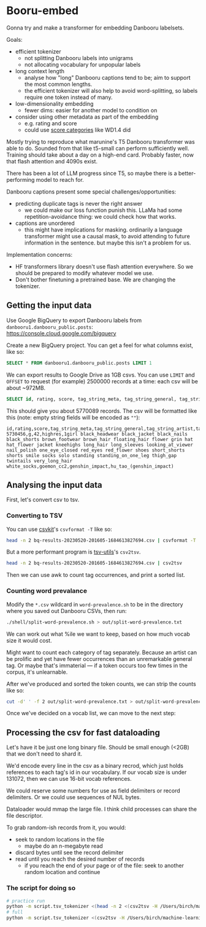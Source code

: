 # Booru-embed

Gonna try and make a transformer for embedding Danbooru labelsets.

Goals:

- efficient tokenizer
  - not splitting Danbooru labels into unigrams
  - not allocating vocabulary for unpopular labels
- long context length
  - analyse how "long" Danbooru captions tend to be; aim to support the most common lengths.
  - the efficient tokenizer will also help to avoid word-splitting, so labels require one token instead of many.
- low-dimensionality embedding
  - fewer dims: easier for another model to condition on
- consider using other metadata as part of the embedding
  - e.g. rating and score
  - could use [score categories](https://gist.github.com/harubaru/8581e780a1cf61352a739f2ec2eef09b?permalink_comment_id=4422511#prompting) like WD1.4 did

Mostly trying to reproduce what marunine's T5 Danbooru transformer was able to do. Sounded from that like t5-small can perform sufficiently well. Training should take about a day on a high-end card. Probably faster, now that flash attention and 4090s exist.

There has been a lot of LLM progress since T5, so maybe there is a better-performing model to reach for.

Danbooru captions present some special challenges/opportunities:

- predicting duplicate tags is never the right answer
  - we could make our loss function punish this. LLaMa had some repetition-avoidance thing: we could check how that works.
- captions are unordered
  - this might have implications for masking. ordinarily a language transformer might use a causal mask, to avoid attending to future information in the sentence. but maybe this isn't a problem for us.

Implementation concerns:

- HF transformers library doesn't use flash attention everywhere. So we should be prepared to modify whatever model we use.
- Don't bother finetuning a pretrained base. We are changing the tokenizer.

## Getting the input data

Use Google BigQuery to export Danbooru labels from `danbooru1.danbooru_public.posts`:  
https://console.cloud.google.com/bigquery

Create a new BigQuery project. You can get a feel for what columns exist, like so:

```sql
SELECT * FROM danbooru1.danbooru_public.posts LIMIT 1
```

We can export results to Google Drive as 1GB csvs.
You can use `LIMIT` and `OFFSET` to request (for example) 2500000 records at a time: each csv will be about ~972MB.

```sql
SELECT id, rating, score, tag_string_meta, tag_string_general, tag_string_artist, tag_string_copyright, tag_string_character FROM danbooru1.danbooru_public.posts WHERE is_deleted = false and is_banned = false and is_flagged = false LIMIT 2500000 OFFSET 0
```

This should give you about 5770089 records. The csv will be formatted like this (note: empty string fields will be encoded as `""`):

```
id,rating,score,tag_string_meta,tag_string_general,tag_string_artist,tag_string_copyright,tag_string_character
5730456,g,42,highres,1girl black_headwear black_jacket black_nails black_shorts brown_footwear brown_hair floating_hair flower grin hat hat_flower jacket kneehighs long_hair long_sleeves looking_at_viewer nail_polish one_eye_closed red_eyes red_flower shoes short_shorts shorts smile socks solo standing standing_on_one_leg thigh_gap twintails very_long_hair white_socks,goemon_cc2,genshin_impact,hu_tao_(genshin_impact)
```

## Analysing the input data

First, let's convert csv to tsv.

### Converting to TSV

You can use [csvkit](https://csvkit.readthedocs.io/en/latest/tutorial/1_getting_started.html#installing-csvkit)'s `csvformat -T` like so:

```bash
head -n 2 bq-results-20230520-201605-1684613827694.csv | csvformat -T
```

But a more performant program is [tsv-utils](https://github.com/eBay/tsv-utils)'s `csv2tsv`.

```bash
head -n 2 bq-results-20230520-201605-1684613827694.csv | csv2tsv
```

Then we can use awk to count tag occurrences, and print a sorted list.  

### Counting word prevalance

Modify the `*.csv` wildcard in `word-prevalence.sh` to be in the directory where you saved out Danbooru CSVs, then run:

```bash
./shell/split-word-prevalence.sh > out/split-word-prevalence.txt
```

We can work out what %ile we want to keep, based on how much vocab size it would cost.

Might want to count each category of tag separately. Because an artist can be prolific and yet have fewer occurrences than an unremarkable general tag. Or maybe that's immaterial — if a token occurs too few times in the corpus, it's unlearnable.

After we've produced and sorted the token counts, we can strip the counts like so:

```bash
cut -d' ' -f 2 out/split-word-prevalence.txt > out/split-word-prevalence.nocount.txt
```

Once we've decided on a vocab list, we can move to the next step:

## Processing the csv for fast dataloading

Let's have it be just one long binary file. Should be small enough (<2GB) that we don't need to shard it.

We'd encode every line in the csv as a binary recrod, which just holds references to each tag's id in our vocabulary.
If our vocab size is under 131072, then we can use 16-bit vocab references.  

We could reserve some numbers for use as field delimiters or record delimiters. Or we could use sequences of NUL bytes.

Dataloader would mmap the large file. I think child processes can share the file descriptor.

To grab random-ish records from it, you would:

- seek to random locations in the file
  - maybe do an n-megabyte read
- discard bytes until see the record delimiter
- read until you reach the desired number of records
  - if you reach the end of your page or of the file: seek to another random location and continue

### The script for doing so

```bash
# practice run
python -m script.tsv_tokenizer <(head -n 2 <(csv2tsv -H /Users/birch/machine-learning/danbooru-bigquery/bq-results-20230521-125535-1684673819225.csv))
# full
python -m script.tsv_tokenizer <(csv2tsv -H /Users/birch/machine-learning/danbooru-bigquery/*.csv)
```